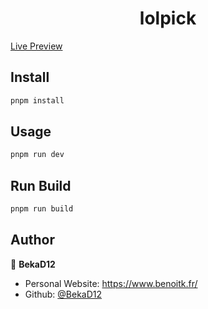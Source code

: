 <h1 align="center">lolpick</h1>
  
[Live Preview](https://pick.netlify.fr/)

## Install

```sh
pnpm install
```

## Usage

```sh
pnpm run dev
```

## Run Build

```sh
pnpm run build
```

## Author

👤 **BekaD12**

- Personal Website: https://www.benoitk.fr/
- Github: [@BekaD12](https://github.com/bekad12)
